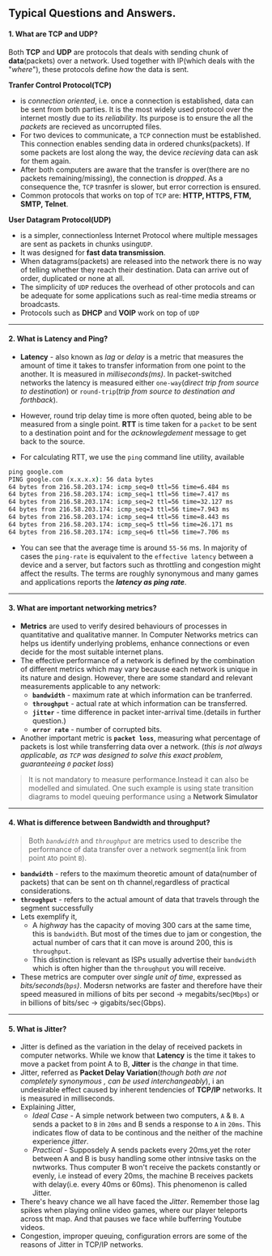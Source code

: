## Typical Questions and Answers.

#### 1. What are TCP and UDP?
Both __TCP__ and __UDP__ are protocols that deals with sending chunk of __data__(packets) over a network. Used together with IP(which deals with the "_where_"), these protocols define _how_ the data is sent.  

**Tranfer Control Protocol(TCP)**
  - is _connection oriented_, i.e. once a connection is established, data can be sent from both parties. It is the most widely used protocol over the internet mostly due to its _reliability_. Its purpose is to ensure the all the *packets* are recieved as uncorrupted files.
  - For two devices to communicate, a `TCP` connection must be established. This connection enables sending data in ordered chunks(packets). If some packets are lost along the way, the device _recieving_ data can ask for them again.
  - After both computers are aware that the transfer is over(there are no packets remaining/missing), the connection is _dropped_. As a consequence the, `TCP` trasnfer is slower, but error correction is ensured.
  - Common protocols that works on top of `TCP` are: **HTTP, HTTPS, FTM, SMTP, Telnet**.

  **User Datagram Protocol(UDP)**
   - is a simpler, connectionless Internet Protocol where multiple messages are sent as packets in chunks using`UDP`.
   - It was designed for **fast data transmission**.
   - When datagrams(packets) are released into the network there is no way of telling whether they reach their destination. Data can arrive out of order, duplicated or none at all.
   -  The simplicity of `UDP` reduces the overhead of other protocols and can be adequate for some applications such as real-time media streams or broadcasts.
   - Protocols such as **DHCP** and **VOIP** work on top of `UDP`
----------
#### 2. What is Latency and Ping?

- **Latency** - also known as _lag_ or _delay_ is a metric that measures the amount of time it takes to transfer information from one point to the another. It is measured in _milliseconds(ms)_. In packet-switched networks the latency is measured either `one-way`(_direct trip from source to destination_) or `round-trip`(_trip from source to destination and forthback_).

- However, round trip delay time is more often quoted, being able to be measured from a single point. __RTT__ is time taken for a `packet` to be sent to a destination point and for the _acknowlegdement_ message to get back to the source.

- For calculating RTT, we use the `ping` command line utility, available
```cmd
ping google.com
PING google.com (x.x.x.x): 56 data bytes
64 bytes from 216.58.203.174: icmp_seq=0 ttl=56 time=6.484 ms
64 bytes from 216.58.203.174: icmp_seq=1 ttl=56 time=7.417 ms
64 bytes from 216.58.203.174: icmp_seq=2 ttl=56 time=32.127 ms
64 bytes from 216.58.203.174: icmp_seq=3 ttl=56 time=7.943 ms
64 bytes from 216.58.203.174: icmp_seq=4 ttl=56 time=8.443 ms
64 bytes from 216.58.203.174: icmp_seq=5 ttl=56 time=26.171 ms
64 bytes from 216.58.203.174: icmp_seq=6 ttl=56 time=7.706 ms
 ```

- You can see that the average time is around `55-56` ms. In majority of cases the `ping-rate` is equivalent to the `effective latency` between a device and a server, but factors such as throttling and congestion might affect the results. The terms are roughly synonymous and many games and applications reports the __*latency as ping rate*__.
---------
#### 3. What are important networking metrics?
- **Metrics** are used to verify desired behaviours of processes in quantitative and qualitative manner. In Computer Networks metrics can helps us identify underlying problems, enhance connections or even decide for the most suitable internet plans.  
- The effective performance of a network is defined by the combination of different metrics which may vary because each network is unique in its nature and design. However, there are some standard and relevant measurements applicable to any network:
    - **`bandwidth`** - maximum rate at which information can be tranferred.
    - **`throughput`** - actual rate at which information can be transferred.
    - **`jitter`** - time difference in packet inter-arrival time.(details in further question.)
    - **`error rate`** - number of corrupted bits.
- Another important metric is **`packet loss`**, measuring what percentage of packets is lost while transferring data over a network. (_this is not always applicable, as `TCP` was designed to solve this exact problem, guaranteeing `0` packet loss_)
> It is not mandatory to measure performance.Instead it can also be modelled and simulated. One such example is using state transition diagrams to model queuing performance using a **Network Simulator**

--------------

 #### 4. What is difference between Bandwidth and throughput?
> Both *`bandwidth`* and *`throughput`* are metrics used to describe the performance of data transfer over a network segment(a link from point `A`to point `B`).

- **`bandwidth`** - refers to the maximum theoretic amount of data(number of packets) that can be sent on th channel,regardless of practical considerations.
- **`throughput`** - refers to the actual amount of data that travels through the segment successfully
- Lets exemplify it,
  - A _highway_ has the capacity of moving 300 cars at the same time, this is `bandwidth`. But most of the times due to jam or congestion, the actual number of cars that it can move is around 200, this is `throughput`.
  - This distinction is relevant as ISPs usually advertise their `bandwidth` which is often higher than the `throughput` you will receive.
- These metrics are computer over _single unit of time_, expressed as _bits/seconds(`bps`)_. Modersn networks are faster and therefore have their speed measured in millions of bits per second -> megabits/sec(`Mbps`) or in billions of bits/sec -> gigabits/sec(Gbps).   
-----------
#### 5. What is Jitter?
- Jitter is defined as the variation in the delay of received packets in computer networks. While we know that **Latency** is the time it takes to move a packet from point A to B, **Jitter** is the _change_ in that time.
- Jitter, referred as **Packet Delay Variation**(_though both are not completely synonymous , can be used interchangeably_), i an undesirable effect caused by inherent tendencies of **TCP/IP** networks. It is measured in milliseconds. 
- Explaining Jitter,
  - *_Ideal Case_* - A simple network between two computers, `A` & `B`. `A` sends a packet to `B` in `20ms` and B sends a response to `A` in `20ms`. This indicates flow of data to be continous and the neither of the machine experience _jitter_.
  - *_Practical_* - Supposdely A sends packets every 20ms,yet the roter between A and B is busy handling some other intnsive tasks on the nwtworks. Thus computer B won't receive the packets constantly or evenly, i.e instead of every 20ms, the machine B receives packets with delay(i.e. every 40ms or 60ms). This phenomenon is called Jitter.
 - There's heavy chance we all have faced the _Jitter_. Remember those lag spikes when playing online video games, where our player teleports across tht map. And that pauses we face while bufferring Youtube videos.
 - Congestion, improper queuing, configuration errors are some of the reasons of Jitter in TCP/IP networks.
